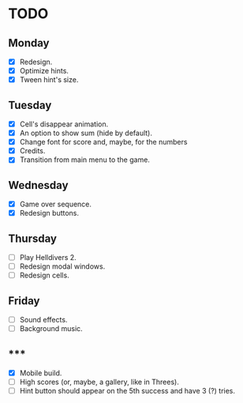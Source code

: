 # TODO

## Monday

- [x] Redesign.
- [x] Optimize hints.
- [x] Tween hint's size.

## Tuesday

- [x] Cell's disappear animation.
- [x] An option to show sum (hide by default).
- [x] Change font for score and, maybe, for the numbers
- [x] Credits.
- [x] Transition from main menu to the game.

## Wednesday

- [x] Game over sequence.
- [x] Redesign buttons.

## Thursday

- [ ] Play Helldivers 2.
- [ ] Redesign modal windows.
- [ ] Redesign cells.

## Friday

- [ ] Sound effects.
- [ ] Background music.

## ***

- [x] Mobile build.
- [ ] High scores (or, maybe, a gallery, like in Threes).
- [ ] Hint button should appear on the 5th success and have 3 (?) tries.
